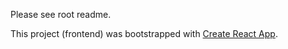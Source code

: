 Please see root readme.

This project (frontend) was bootstrapped with [Create React App](https://github.com/facebookincubator/create-react-app).
